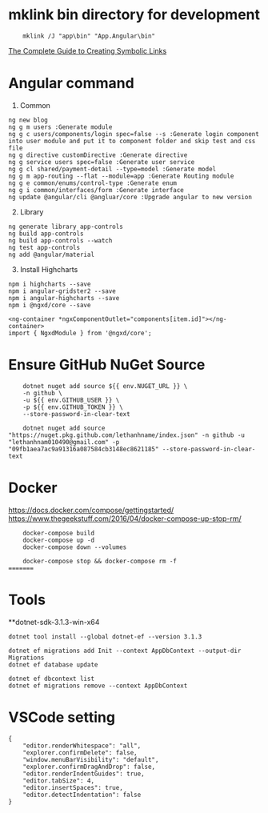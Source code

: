 # mklink bin directory for development
```
    mklink /J "app\bin" "App.Angular\bin"
```
[The Complete Guide to Creating Symbolic Links](https://www.howtogeek.com/howto/16226/complete-guide-to-symbolic-links-symlinks-on-windows-or-linux/)
# Angular command
1. Common
```
ng new blog
ng g m users :Generate module
ng g c users/components/login spec=false --s :Generate login component into user module and put it to component folder and skip test and css file
ng g directive customDirective :Generate directive
ng g service users spec=false :Generate user service
ng g cl shared/payment-detail --type=model :Generate model
ng g m app-routing --flat --module=app :Generate Routing module
ng g e common/enums/control-type :Generate enum
ng g i common/interfaces/form :Generate interface
ng update @angular/cli @angluar/core :Upgrade angular to new version
```
2. Library
```
ng generate library app-controls
ng build app-controls
ng build app-controls --watch
ng test app-controls
ng add @angular/material
```

3. Install Highcharts
```
npm i highcharts --save
npm i angular-gridster2 --save
npm i angular-highcharts --save
npm i @ngxd/core --save
```

```
<ng-container *ngxComponentOutlet="components[item.id]"></ng-container>
import { NgxdModule } from '@ngxd/core';
```

# Ensure GitHub NuGet Source

```
    dotnet nuget add source ${{ env.NUGET_URL }} \
    -n github \
    -u ${{ env.GITHUB_USER }} \
    -p ${{ env.GITHUB_TOKEN }} \
    --store-password-in-clear-text

    dotnet nuget add source "https://nuget.pkg.github.com/lethanhname/index.json" -n github -u "lethanhnam010490@gmail.com" -p "09fb1aea7ac9a91316a087584cb3148ec8621185" --store-password-in-clear-text
```
# Docker
https://docs.docker.com/compose/gettingstarted/
https://www.thegeekstuff.com/2016/04/docker-compose-up-stop-rm/

```
    docker-compose build
    docker-compose up -d 
    docker-compose down --volumes
    
    docker-compose stop && docker-compose rm -f
=======
```

# Tools
**dotnet-sdk-3.1.3-win-x64
```
dotnet tool install --global dotnet-ef --version 3.1.3

dotnet ef migrations add Init --context AppDbContext --output-dir Migrations
dotnet ef database update

dotnet ef dbcontext list
dotnet ef migrations remove --context AppDbContext 
```
# VSCode setting 
```
{
    "editor.renderWhitespace": "all",
    "explorer.confirmDelete": false,
    "window.menuBarVisibility": "default",
    "explorer.confirmDragAndDrop": false,
    "editor.renderIndentGuides": true,
    "editor.tabSize": 4,
    "editor.insertSpaces": true,
    "editor.detectIndentation": false
}
```
